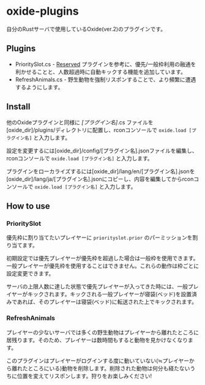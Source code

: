 # oxide-plugins

自分のRustサーバで使用しているOxide(ver.2)のプラグインです。

## Plugins

- PrioritySlot.cs - [Reserved](http://oxidemod.org/plugins/reserved.674/) プラグインを参考に、優先/一般枠利用の融通を利かせることと、人数超過時に自動キックする機能を追加しています。
- RefreshAnimals.cs - 野生動物を強制リスポンすることで、より頻繁に遭遇するようにします。

## Install

他のOxideプラグインと同様に *[プラグイン名]*.cs ファイルを[oxide_dir]/plugins/ディレクトリに配置し、rconコンソールで ```oxide.load [プラグイン名]``` と入力します。

設定を変更するには[oxide_dir]/config/[プラグイン名].jsonファイルを編集し、rconコンソールで ```oxide.load [プラグイン名]``` と入力します。

プラグインをローカライズするには[oxide_dir]/lang/en/[プラグイン名].jsonを[oxide_dir]/lang/ja/[プラグイン名].jsonにコピーし、内容を編集してからrconコンソールで ```oxide.load [プラグイン名]``` と入力します。

## How to use

### PrioritySlot

優先枠に割り当てたいプレイヤーに ```priorityslot.prior``` のパーミッションを割り当てます。

初期設定では優先プレイヤーが優先枠を超過した場合は一般枠を使用できます。一般プレイヤーが優先枠を使用することはできません。これらの動作は枠ごとに設定変更できます。

サーバの上限人数に達した状態で優先プレイヤーが入ってきた時には、一般プレイヤーがキックされます。キックされる一般プレイヤーが寝袋(ベッド)を設置済みであれば、そのプレイヤーは寝袋(ベッド)に転送された上でキックされます。

### RefreshAnimals

プレイヤーの少ないサーバでは多くの野生動物はプレイヤーから離れたところに居残ります。そのため、プレイヤーは数時間もすると動物を見かけなくなります。

このプラグインはプレイヤーがログインする度に動いていない(≒プレイヤーから離れたところにいる)動物を削除します。削除された動物は何分も経たないうちに位置を変えてリスポンします。狩りをお楽しみください!
